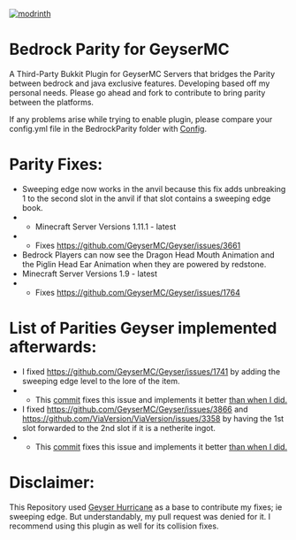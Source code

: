 [![modrinth](https://cdn.jsdelivr.net/npm/@intergrav/devins-badges@3/assets/cozy/available/modrinth_64h.png)](https://modrinth.com/plugin/bedrockparity/)
# Bedrock Parity for GeyserMC
A Third-Party Bukkit Plugin for GeyserMC Servers that bridges the Parity between bedrock and java exclusive features.
Developing based off my personal needs. Please go ahead and fork to contribute to bring parity between the platforms.

If any problems arise while trying to enable plugin, please compare your config.yml file in the BedrockParity folder with [Config](https://github.com/TBYT/BedrockParity/blob/master/src/main/resources/config.yml).

# Parity Fixes:
- Sweeping edge now works in the anvil because this fix adds unbreaking 1 to the second slot in the anvil if that slot contains a sweeping edge book.
- - Minecraft Server Versions 1.11.1 - latest
- - Fixes https://github.com/GeyserMC/Geyser/issues/3661
- Bedrock Players can now see the Dragon Head Mouth Animation and the Piglin Head Ear Animation when they are powered by redstone.
- Minecraft Server Versions 1.9 - latest
- - Fixes https://github.com/GeyserMC/Geyser/issues/1764

# List of Parities Geyser implemented afterwards:
- I fixed https://github.com/GeyserMC/Geyser/issues/1741 by adding the sweeping edge level to the lore of the item. 
- - This [commit](https://github.com/GeyserMC/Geyser/commit/7474d2c74565823842dbc251f75736bdbd4119ef) fixes this issue and implements it better [than when I did.](https://github.com/TBYT/BedrockParity/blob/a76b40297fac529aa9609554caf91e88ff3bf078/src/main/java/com/tbyt/SweepingEdgeFix.java)
- I fixed https://github.com/GeyserMC/Geyser/issues/3866 and https://github.com/ViaVersion/ViaVersion/issues/3358 by having the 1st slot forwarded to the 2nd slot if it is a netherite ingot.
- - This [commit](https://github.com/GeyserMC/Geyser/commit/706d1b96270df004b8dda74f0611e28d689747ff) fixes this issue and implements it better [than when I did.](https://github.com/TBYT/BedrockParity/blob/4ed46cac4972ce4e296d60b391889912cc292f6c/src/main/java/com/tbyt/ViaVersionLegacySmithing.java)

# Disclaimer: 
This Repository used [Geyser Hurricane](https://github.com/GeyserMC/Hurricane) as a base to contribute my fixes; ie sweeping edge. But understandably, my pull request was denied for it. I recommend using this plugin as well for its collision fixes.
